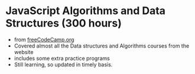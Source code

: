 # JavaScript Algorithms and Data Structures (300 hours)
- from [freeCodeCamp.org](https://www.freecodecamp.org/learn/javascript-algorithms-and-data-structures/)
- Covered almost all the Data structures and Algorithms courses from the website
- includes some extra practice programs
- Still learning, so updated in timely basis.
